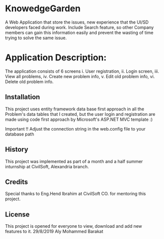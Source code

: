 # KnowedgeGarden
A Web Application that store the issues, new experience that the UI/SD developers faced during work.
Include Search feature, so other Company members can gain this information easily and prevent the wasting of time trying to solve the same issue. 

# Application Description:
The application consists of 6 screens
i.	User registration,
ii.	Login screen,
iii. View all problems,
iv. Create new problem info,
v. Edit old problem info,
vi. Delete old problem info.


## Installation
This project uses entity framework data base first approach in all the Problem's data tables that I created,
but the user login and registration are made using code first approach by Microsoft's ASP.NET MVC template :)

Important !!
Adjust the connection string in the web.config file to your database path





## History
This project was implemented as part of a month and a half summer inturnship at CivilSoft, Alexandria branch.

## Credits
Special thanks to Eng.Hend Ibrahim at CivilSoft CO. for mentoring this project.

## License
This project is opened for everyone to view, download and add new features to it.
29/8/2019  Aly Mohammed Barakat
